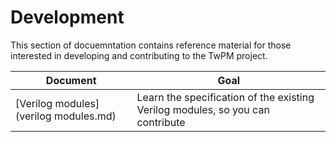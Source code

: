 # Development

This section of docuemntation contains reference material for those interested
in developing and contributing to the TwPM project.

| Document                              | Goal                                                                           |
|---------------------------------------|--------------------------------------------------------------------------------|
| [Verilog modules](verilog modules.md) | Learn the specification of the existing Verilog modules, so you can contribute |
